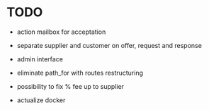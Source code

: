 # TODO

- action mailbox for acceptation

- separate supplier and customer on offer, request and response

- admin interface

- eliminate path_for with routes restructuring

- possibility to fix % fee up to supplier

- actualize docker
